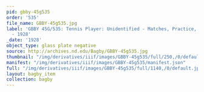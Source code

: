 ```yaml
---
pid: gbby-45g535
order: '535'
file_name: GBBY-45g535.jpg
label: 'GBBY 45G/535: Tennis Player: Unidentified - Matches, Practice, and Posed Action
  - 1928'
_date: '1928'
object_type: glass plate negative
source: http://archives.nd.edu/Bagby/GBBY-45g535.jpg
thumbnail: "/img/derivatives/iiif/images/GBBY-45g535/full/250,/0/default.jpg"
manifest: "/img/derivatives/iiif/images/GBBY-45g535/manifest.json"
full: "/img/derivatives/iiif/images/GBBY-45g535/full/1140,/0/default.jpg"
layout: bagby_item
collection: bagby
---
```

